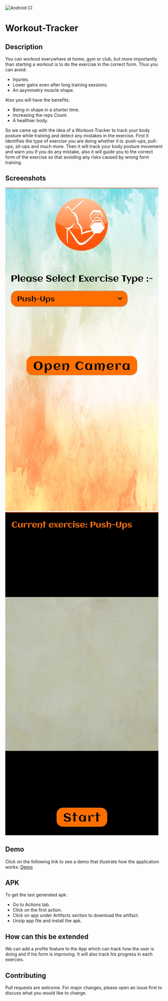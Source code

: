 ![Android CI](https://github.com/amrsamii/Workout-Tracker/workflows/Android%20CI/badge.svg)
# Workout-Tracker

## Description
You can workout everywhere at home, gym or club, but more importantly than starting a workout is to do the exercise in the correct form.
Thus you can avoid:
- Injuries.
- Lower gains even after long training sessions.
- An asymmetry muscle shape.

Also you will have the benefits:
- Being in shape in a shorter time.
- Increasing the reps Count.
- A healthier body.

So we came up with the idea of a Workout-Tracker to track your body posture while training and detect any mistakes in the exercise.
First it identifies the type of exercise you are doing whether it is: push-ups, pull-ups, sit-ups and much more.
Then it will track your body posture movement and warn you if you do any mistake, also it will guide you to the correct form of the exercise so that avoiding any risks caused by wrong form training.

## Screenshots

![Screenshot1](screenshots/screen_1.jpg)
![Screenshot2](screenshots/screen_2.jpg)

## Demo
Click on the following link to see a demo that illustrate how the application works: [Demo](https://www.youtube.com/watch?v=4zcYFrh3vwU&t)

## APK
To get the last generated apk:
- Go to Actions tab.
- Click on the first action.
- Click on app under Artifacts section to download the artifact.
- Unzip app file and install the apk.

## How can this be extended
We can add a profile feature to the App which can track how the user is doing and if his form is improving. It will also track his progress in each exercies.

## Contributing
Pull requests are welcome. For major changes, please open an issue first to discuss what you would like to change.
